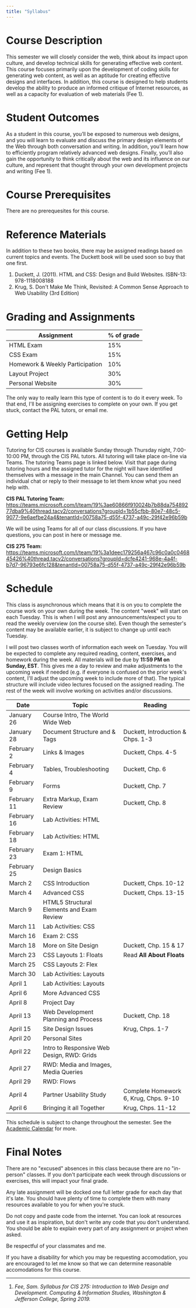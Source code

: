 ```yaml
---
title: "Syllabus"
---
```


# Course Description
This semester we will closely consider the web, think about its impact upon culture, and develop technical skills for generating effective web content. This course focuses primarily upon the development of coding skills for generating web content, as well as an aptitude for creating effective designs and interfaces. In addition, this course is designed to help students develop the ability to produce an informed critique of Internet resources, as well as a capacity for evaluation of web materials (Fee 1).

# Student Outcomes
As a student in this course, you’ll be exposed to numerous web designs, and you will learn to evaluate and discuss the primary design elements of the Web through both conversation and writing. In addition, you’ll learn how to efficiently program relatively advanced web designs. Finally, you’ll also gain the opportunity to think critically about the web and its influence on our culture, and represent that thought through your own development projects and writing (Fee 1).

# Course Prerequisites
There are no prerequesites for this course.

# Reference Materials
In addition to these two books, there may be assigned readings based on current topics and events. The Duckett book will be used soon so buy that one first.

1. Duckett, J. (2011). HTML and CSS: Design and Build Websites. ISBN-13: 978-1118008188
1. Krug, S. Don't Make Me Think, Revisited: A Common Sense Approach to Web Usability (3rd Edition)

# Grading and Assignments
| Assignment | % of grade |
| ----- | ----- |
| HTML Exam | 15% |
| CSS Exam | 15% |
| Homework & Weekly Participation | 10% |
| Layout Project | 30% |
| Personal Website | 30% | 

The only way to really learn this type of content is to do it every week. To that end, I'll be assigning exercises to complete on your own. If you get stuck, contact the PAL tutors, or email me.

# Getting Help
Tutoring for CIS courses is available Sunday through Thursday night, 7:00-10:00 PM, through the CIS PAL tutors. All tutoring will take place on-line via Teams. The tutoring Teams page is linked below. Visit that page during tutoring hours and the assigned tutor for the night will have identified themselves with a message in the main Channel. You can send them an individual chat or reply to their message to let them know what you need help with.

**CIS PAL Tutoring Team:**
https://teams.microsoft.com/l/team/19%3ae60866f910024b7b88da75489277dba9%40thread.tacv2/conversations?groupId=1b55cfbb-80e7-48c5-9077-9e6aefbe24a4&tenantId=00758a75-d55f-4737-a49c-29f42e96b59b

We will be using Teams for all of our class discussions. If you have questions, you can post in here or message me.

**CIS 275 Team:**
https://teams.microsoft.com/l/team/19%3a1deec179256a467c96c0a0c046845426%40thread.tacv2/conversations?groupId=dcfe4241-968e-4a4f-b7d7-96793e6fc128&tenantId=00758a75-d55f-4737-a49c-29f42e96b59b

# Schedule
This class is asynchronous which means that it is on you to complete the course work on your own during the week. The content "week" will start on each Tuesday. This is when I will post any announcements/expect you to read the weekly overview (on the course site). Even though the semester's content may be available earlier, it is subject to change up until each Tuesday.

I will post two classes worth of information each week on Tuesday. You will be expected to complete any required reading, content, exercises, and homework during the week. All materials will be due by **11:59 PM on Sunday, EST**. This gives me a day to review and make adjustments to the upcoming week if needed (e.g. if everyone is confused on the prior week's content, I'll adjust the upcoming week to include more of that). The typical structure will include video lectures focused on the assigned reading. The rest of the week will involve working on activities and/or discussions. 

<!-- | Week | Topic | Notes |
| ----------- | ------- | ---------------- |
| Week 1   | [Course Intro, The World Wide Web, Document Structure and &amp; Tags](/week1) |
| Week 2   | [Links &amp; Images, Tables, Troubleshooting](/week2) |
| Week 3   | [Forms, Extra Markup, Exam Review](/week3) |
| Week 4   | [Exam 1: HTML, Design Basics](/week4) |
| Week 5   | [CSS Introduction, Advanced CSS](/week5) |
| Week 6   | [HTML5 Structural Elements, Exam 2: CSS](/week6) |
| Week 7   | [More on Site Design, CSS Layouts 1: Floats](/week7) |
| Week 8   | [CSS Layouts 2: Flex, Layout Lab](/week8) | 
| Week 9   | [More Advanced CSS, Project Day, Web Development Planning and Process](/week9) |
| Week 10  | [Site Design Issues, Personal Sites](/week10) |
| Week 11  | [Intro to Responsive Web Design, Grids, Media and Images, Media Queries](/week11) |
| Week 12  | [RWD: Flows, Partner Usability Study](/week12) | |
| Week 13  | [Bringing it all Together, What's Next](/week13) | -->

| Date | Topic | Reading |
| ----------- | ------- | ---------------- |
| January 26  | Course Intro, The World Wide Web | |
| January 28  | Document Structure and &amp; Tags | Duckett, Introduction &amp; Chps. 1-3 |
| February 2  | Links &amp; Images | Duckett, Chps. 4-5 |
| February 4  | Tables, Troubleshooting | Duckett, Chp. 6 |
| February 9  | Forms | Duckett, Chp. 7 |
| February 11 | Extra Markup, Exam Review | Duckett, Chp. 8 |
| February 16 | Lab Activities: HTML |
| February 18 | Lab Activities: HTML |
| February 23 | Exam 1: HTML | |
| February 25 | Design Basics | |
| March 2     | CSS Introduction | Duckett, Chps. 10-12 |
| March 4     | Advanced CSS | Duckett, Chps. 13-15 |
| March 9     | HTML5 Structural Elements and Exam Review | |
| March 11    | Lab Activities: CSS | |
| March 16    | Exam 2: CSS | |
| March 18    | More on Site Design | Duckett, Chp. 15 & 17 |
| March 23    | CSS Layouts 1: Floats | Read **All About Floats** |
| March 25    | CSS Layouts 2: Flex | |
| March 30    | Lab Activities: Layouts |
| April 1     | Lab Activities: Layouts |
| April 6     | More Advanced CSS | |
| April 8     | Project Day | |
| April 13    | Web Development Planning and Process | Duckett, Chp. 18 |
| April 15    | Site Design Issues | Krug, Chps. 1-7 |
| April 20    | Personal Sites | |
| April 22    | Intro to Responsive Web Design, RWD: Grids | |
| April 27    | RWD: Media and Images, Media Queries | |
| April 29    | RWD: Flows | |
| April 4     | Partner Usability Study |  Complete Homework 6, Krug, Chps. 9-10 |
| April 6     | Bringing it all Together | Krug, Chps. 11-12 |

This schedule is subject to change throughout the semester. See the <a target="_blank" href="https://www.washjeff.edu/academics/our-support/college-calendar/">Academic Calendar</a> for more.

# Final Notes
There are no "excused" absences in this class because there are no "in-person" classes. If you don't participate each week through discussions or exercises, this will impact your final grade.

Any late assignment will be docked one full letter grade for each day that it's late. You should have plenty of time to complete them with many resources available to you for when you're stuck.

Do not copy and paste code from the internet. You can look at resources and use it as inspiration, but don't write any code that you don't understand. You should be able to explain every part of any assignment or project when asked.

Be respectful of your classmates and me.

If you have a disability for which you may be requesting accomodation, you are encouraged to let me know so that we can determine reasonable accomodations for this course.

-------------
1. <p id="feecite" style="font-style:italic">Fee, Sam. Syllabus for CIS 275: Introduction to Web Design and Development. Computing & Information Studies, Washington & Jefferson College, Spring 2019.</p>
